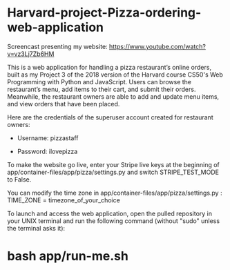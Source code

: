 # Harvard-project-Pizza-ordering-web-application

Screencast presenting my website: https://www.youtube.com/watch?v=vz3Lj7Zb6HM

This is a web application for handling a pizza restaurant’s online orders, built as my Project 3 of the 2018 version of the Harvard course CS50's Web Programming with Python and JavaScript. Users can browse the restaurant’s menu, add items to their cart, and submit their orders. Meanwhile, the restaurant owners are able to add and update menu items, and view orders that have been placed.

Here are the credentials of the superuser account created for restaurant owners:

- Username: pizzastaff

- Password: ilovepizza

To make the website go live, enter your Stripe live keys at the beginning of app/container-files/app/pizza/settings.py and switch STRIPE_TEST_MODE to False.

You can modify the time zone in app/container-files/app/pizza/settings.py : TIME_ZONE = timezone_of_your_choice

To launch and access the web application, open the pulled repository in your UNIX terminal and run the following command (without "sudo" unless the terminal asks it):
# bash app/run-me.sh
